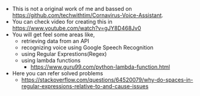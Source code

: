 * This is not a original work of me and bassed on https://github.com/techwithtim/Cornavirus-Voice-Assistant.
* You can check video for creating this in https://www.youtube.com/watch?v=gJY8D468Jv0
* You will get feel some areas like,
  * retrieving data from an API
  * recognizing voice using Google Speech Recognition
  * using Regular Exprestions(Regex)
  * using lambda functions
    * https://www.guru99.com/python-lambda-function.html
* Here you can refer solved problems
  * https://stackoverflow.com/questions/64520079/why-do-spaces-in-regular-expressions-relative-to-and-cause-issues
